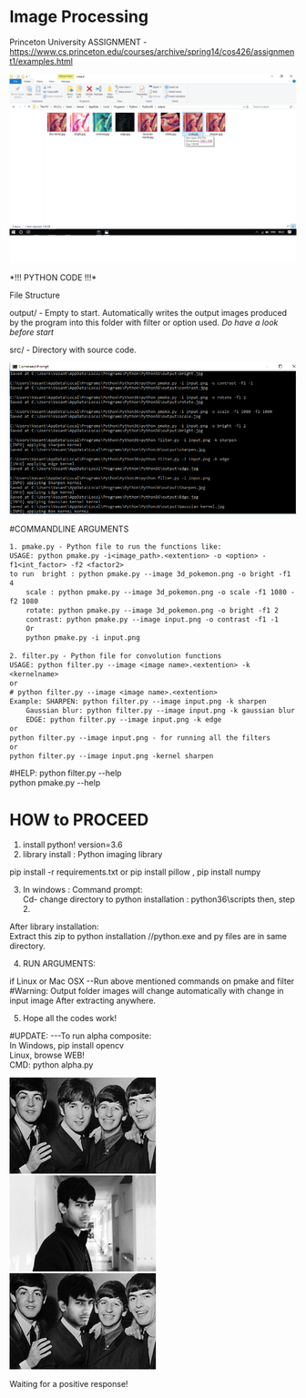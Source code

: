 # Image Processing
Princeton University ASSIGNMENT - https://www.cs.princeton.edu/courses/archive/spring14/cos426/assignment1/examples.html
<p align="center">
    <img src="https://github.com/vasantvohra/Image-Processing/blob/master/output2.png?raw=true" alt="Output"/>
</p>
*!!! PYTHON CODE !!!*

File Structure

output/ - Empty to start.  Automatically writes the output images produced by the program into this folder with filter or option used.
 *Do have a look before start*

src/ - Directory with source code.
<p align="center">
    <img src="https://github.com/vasantvohra/image-processing/blob/master/cmd.PNG?raw=true" alt="CMD"/>
</p>
		#COMMANDLINE ARGUMENTS

	1. pmake.py - Python file to run the functions like:
	USAGE: python pmake.py -i<image_path>.<extention> -o <option> -f1<int_factor> -f2 <factor2>
	to run	bright : python pmake.py --image 3d_pokemon.png -o bright -f1 4
		scale : python pmake.py --image 3d_pokemon.png -o scale -f1 1080 -f2 1080 
		rotate: python pmake.py --image 3d_pokemon.png -o bright -f1 2 
		contrast: python pmake.py --image input.png -o contrast -f1 -1 
		Or
		python pmake.py -i input.png

	2. filter.py - Python file for convolution functions
	USAGE: python filter.py --image <image name>.<extention> -k <kernelname>
	or
	# python filter.py --image <image name>.<extention>
	Example: SHARPEN: python filter.py --image input.png -k sharpen
		Gaussian blur: python filter.py --image input.png -k gaussian blur
		EDGE: python filter.py --image input.png -k edge
	or
	python filter.py --image input.png - for running all the filters
	or
	python filter.py --image input.png -kernel sharpen

#HELP:
python filter.py --help <br>
python pmake.py --help

HOW to PROCEED
==============
1. install python! version=3.6
2. library install  : Python imaging library

pip install -r requirements.txt or pip install pillow , pip install numpy


3. In windows :
Command prompt:<br>
Cd- change directory to python installation : python36\scripts
then, step 2.

After library installation:<br>
Extract this zip to python installation //python.exe and py files are in same directory.

4. RUN ARGUMENTS:
 
if Linux or Mac OSX 
--Run above mentioned commands on pmake and filter
#Warning: Output folder images will change automatically with change in input image
After extracting anywhere.

5. Hope all the codes work!

#UPDATE:
---To run alpha composite:<br>
In Windows, pip install opencv <br>
Linux, browse WEB!<br>
CMD: python alpha.py
<p>
    <img src="https://github.com/vasantvohra/image-processing/blob/master/1.jpg?raw=true" alt="Original"/>
	<img src="https://github.com/vasantvohra/image-processing/blob/master/2.jpg?raw=true" alt="alpha"/>
	<img src="https://github.com/vasantvohra/image-processing/blob/master/alpha composite.jpg?raw=true" alt="Alpha composite"/>
</p>
Waiting for a positive response!